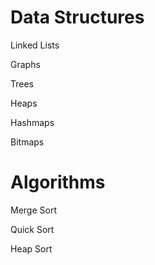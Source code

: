 # Data Structures
Linked Lists

Graphs

Trees

Heaps

Hashmaps

Bitmaps

# Algorithms
Merge Sort

Quick Sort

Heap Sort


